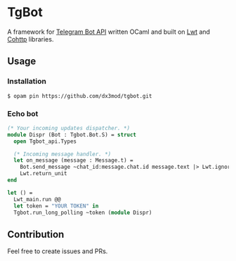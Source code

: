 # TgBot

A framework for [Telegram Bot API](https://core.telegram.org/bots/api) written OCaml
 and built on [Lwt] and [Cohttp] libraries. 

## Usage

### Installation 

```console
$ opam pin https://github.com/dx3mod/tgbot.git
```

### Echo bot

```ocaml
(* Your incoming updates dispatcher. *)
module Dispr (Bot : Tgbot.Bot.S) = struct
  open Tgbot_api.Types

  (* Incoming message handler. *)
  let on_message (message : Message.t) =
    Bot.send_message ~chat_id:message.chat.id message.text |> Lwt.ignore_result;
    Lwt.return_unit
end

let () = 
  Lwt_main.run @@ 
  let token = "YOUR TOKEN" in
  Tgbot.run_long_polling ~token (module Dispr)
```

## Contribution

Feel free to create issues and PRs.

[Cohttp]: https://github.com/mirage/ocaml-cohttp
[Lwt]: https://github.com/ocsigen/lwt
